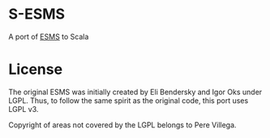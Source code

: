 # S-ESMS

A port of [ESMS](http://eli.thegreenplace.net/programs-and-code/esms/) to Scala


# License

The original ESMS was initially created by Eli Bendersky and Igor Oks under LGPL. Thus, to follow the same spirit as the original code, this port uses LGPL v3.

Copyright of areas not covered by the LGPL belongs to Pere Villega.




